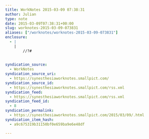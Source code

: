 ```yaml
---
title: WorkNotes 2015-03-09 07:38:31
author: Julian
type: note
date: 2015-03-09T07:38:31+00:00
slug: worknotes-2015-03-09-073831 
aliases: ["/worknotes/worknotes-2015-03-09-073831"]
enclosure:
  - |
    |
        //?#
        
        
syndication_source:
  - WorkNotes
syndication_source_uri:
  - https://synesthesiaworknotes.smallpict.com/
syndication_source_id:
  - https://synesthesiaworknotes.smallpict.com/rss.xml
syndication_feed:
  - https://synesthesiaworknotes.smallpict.com/rss.xml
syndication_feed_id:
  - 8
syndication_permalink:
  - https://synesthesiaworknotes.smallpict.com/2015/03/09/.html
syndication_item_hash:
  - a9c675319b31150bf0e659ba9e6e48df

---
```

